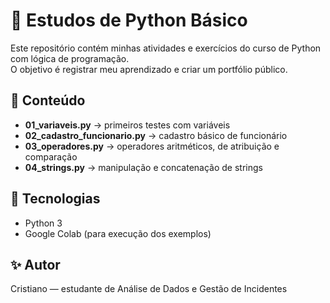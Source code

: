 # 🐍 Estudos de Python Básico

Este repositório contém minhas atividades e exercícios do curso de Python com lógica de programação.  
O objetivo é registrar meu aprendizado e criar um portfólio público.

## 📂 Conteúdo
- **01_variaveis.py** → primeiros testes com variáveis
- **02_cadastro_funcionario.py** → cadastro básico de funcionário
- **03_operadores.py** → operadores aritméticos, de atribuição e comparação
- **04_strings.py** → manipulação e concatenação de strings

## 🚀 Tecnologias
- Python 3
- Google Colab (para execução dos exemplos)

## ✨ Autor
Cristiano — estudante de Análise de Dados e Gestão de Incidentes
